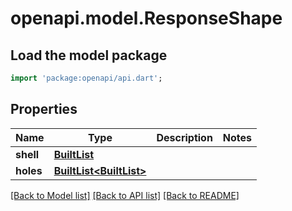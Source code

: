 # openapi.model.ResponseShape

## Load the model package
```dart
import 'package:openapi/api.dart';
```

## Properties
Name | Type | Description | Notes
------------ | ------------- | ------------- | -------------
**shell** | [**BuiltList<Coords>**](Coords.md) |  | 
**holes** | [**BuiltList<BuiltList<Coords>>**](BuiltList.md) |  | 

[[Back to Model list]](../README.md#documentation-for-models) [[Back to API list]](../README.md#documentation-for-api-endpoints) [[Back to README]](../README.md)


